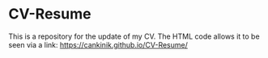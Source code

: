 # CV-Resume
This is a repository for the update of my CV. The HTML code allows it to be seen via a link: https://cankinik.github.io/CV-Resume/
